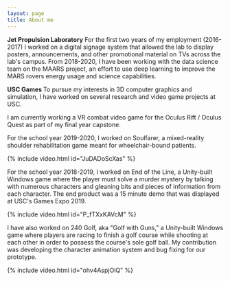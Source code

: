 ```yaml
---
layout: page
title: About me
---
```


<b>Jet Propulsion Laboratory</b>
For the first two years of my employment (2016-2017) I worked on a digital signage system that
allowed the lab to display posters, announcements, and other promotional material on TVs across the lab's campus. From 2018-2020, I 
have been working with the data science team on the MAARS project, an effort to use deep learning to improve the MARS rovers energy
usage and science capabilities. 

<b> USC Games </b>
To pursue my interests in 3D computer graphics and simulation, I have worked on several research and video game projects at USC.

I am currently working a VR combat video game for the Oculus Rift / Oculus Quest as part of my final year capstone.

For the school year 2019-2020, I worked on Soulfarer, a mixed-reality shoulder rehabilitation game meant for wheelchair-bound patients.

{% include video.html id="JuDADoScXas" %}

For the school year 2018-2019, I worked on End of the Line, a Unity-built Windows game where the player must solve a murder mystery by
talking with numerous characters and gleaning bits and pieces of information from each character. The end product was a 15 minute demo
that was displayed at USC's Games Expo 2019.

{% include video.html id="P_fTXxKAVcM" %}

I have also worked on 240 Golf, aka "Golf with Guns," a Unity-built Windows game where players are racing to finish a golf course while shooting 
at each other in order to possess the course's sole golf ball. My contribution was developing the character animation system and bug fixing for
our prototype.

{% include video.html id="ohv4AspjOiQ" %}


